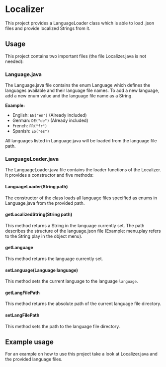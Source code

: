 # Localizer
This project provides a LanguageLoader class which is able to load .json files and provide localized Strings from it.

## Usage
This project contains two important files (the file Localizer.java is not needed):

### Language.java
The Language.java file contains the enum Language which defines the languages available and their language file names. To add a new language, add a new enum value and the language file name as a String.

__Example:__
* English: `EN("en")` (Already included)
* German: `DE("de")`  (Already included)
* French: `FR("fr")`
* Spanish: `ES("es")`

All languages listed in Language.java will be loaded from the language file path.

### LanguageLoader.java
The LanguageLoader.java file contains the loader functions of the Localizer. It provides a constructor and five methods:

#### LanguageLoader(String path)
The constructor of the class loads all language files specified as enums in Language.java from the provided path.

#### getLocalizedString(String path)
This method returns a String in the language currently set. The path describes the structure of the language.json file (Example: menu.play refers to the String play in the object menu).

#### getLanguage
This method returns the language currently set.

#### setLanguage(Language language)
This method sets the current language to the language `language`.

#### getLangFilePath
This method returns the absolute path of the current language file directory.

#### setLangFilePath
This method sets the path to the language file directory.

## Example usage
For an example on how to use this project take a look at Localizer.java and the provided language files.
